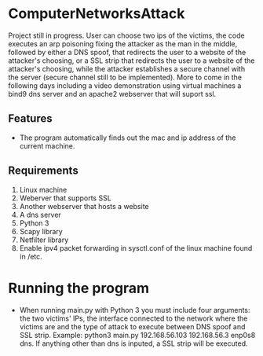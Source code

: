 # ComputerNetworksAttack
Project still in progress. 
User can choose two ips of the victims, the code executes an arp poisoning fixing the attacker as the man in the middle, followed by either a DNS spoof, that redirects the user to a website of the attacker's choosing, or a SSL strip that redirects the user to a website of the attacker's choosing, while the attacker establishes a secure channel with the server (secure channel still to be implemented). More to come in the following days including a video demonstration using virtual machines a bind9 dns server and an apache2 webserver that will suport ssl.

## Features
* The program automatically finds out the mac and ip address of the current machine.

## Requirements
1. Linux machine
2. Weberver that supports SSL
3. Another webserver that hosts a website
4. A dns server
5. Python 3
6. Scapy library
7. Netfilter library
8. Enable ipv4 packet forwarding in sysctl.conf of the linux machine found in /etc.

# Running the program
* When running main.py with Python 3 you must include four arguments: the two victims' IPs, the interface connected to the network where the victims are and the type of attack to execute between DNS spoof and SSL strip. Example: python3 main.py 192.168.56.103 192.168.56.3 enp0s8 dns. If anything other than dns is inputed, a SSL strip will be executed.
